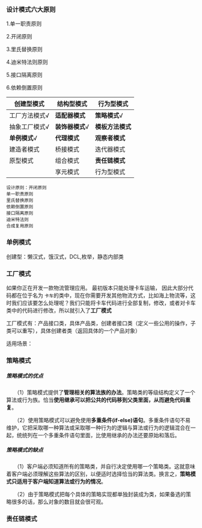 ### 设计模式六大原则

1.单一职责原则

2.开闭原则

3.里氏替换原则

4.迪米特法则原则

5.接口隔离原则

6.依赖倒置原则



| 创建型模式    | 结构型模式      | 行为型模式       |
| ------------- | --------------- | ---------------- |
| 工厂方法模式√ | **适配器模式**  | **策略模式**√    |
| 抽象工厂模式√ | **装饰器模式**√ | **模板方法模式** |
| **单例模式**√ | **代理模式**    | **观察者模式**   |
| 建造者模式    | 桥接模式        | 迭代器模式       |
| 原型模式      | 组合模式        | **责任链模式**   |
|               | 享元模式        | 行为型模式       |

```
设计原则：开闭原则
单一职责原则
里氏替换原则
依赖倒置原则
接口隔离原则
迪米特法则
合成复用原则
```

### 单例模式

创建型：懒汉式，饿汉式，DCL,枚举，静态内部类

### 工厂模式

如果你正在开发一款物流管理应用。 最初版本只能处理卡车运输， 因此大部分代码都在位于名为 `卡车`的类中，现在你需要开发其他物流方式，比如海上物流等，这时我们应该要怎么处理呢？我们只能将卡车代码进行全部复制，修改，或者对卡车类中的代码进行修改，所以就引入了**工厂模式**

工厂模式有：产品接口类，具体产品类，创建者接口类（定义一些公用的操作，子类可以重写），具体创建者类（返回具体的一个产品对象）

适用场景：



### 策略模式

##### 策略模式的优点

　　（1）策略模式提供了**管理相关的算法族的办法**。策略类的等级结构定义了一个算法或行为族。恰当**使用继承可以把公共的代码移到父类里面，从而避免代码重复**。

　　（2）使用策略模式可以避免使用**多重条件(if-else)语句**。多重条件语句不易维护，它把采取哪一种算法或采取哪一种行为的逻辑与算法或行为的逻辑混合在一起，统统列在一个多重条件语句里面，比使用继承的办法还要原始和落后。

##### 策略模式的缺点

　　（1）客户端必须知道所有的策略类，并自行决定使用哪一个策略类。这就意味着客户端必须理解这些算法的区别，以便适时选择恰当的算法类。换言之，**策略模式只适用于客户端知道算法或行为的情况**。

　　（2）由于策略模式把每个具体的策略实现都单独封装成为类，如果备选的策略很多的话，那么对象的数目就会很可观。

### 责任链模式

